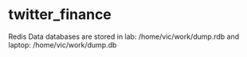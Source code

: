 twitter_finance
===============
Redis Data databases are stored in lab: /home/vic/work/dump.rdb
and laptop: /home/vic/work/dump.db
